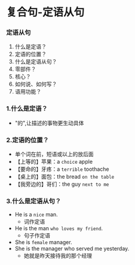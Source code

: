 # 复合句-定语从句

### 定语从句
1. 什么是定语？
2. 定语的位置？
3. 什么是定语从句？
4. 零部件？
5. 核心？
6. 如何说、如何写？
7. 语用功能？

### 1.什么是定语？
* "的",让描述的事物更生动具体

### 2.定语的位置？
*  单个词在前，短语或以上的放后面
* 【上等的】苹果：a `choice` apple
* 【要命的】牙疼：a `terrible` toothache
* 【桌上的】面包：the bread `on the table`
* 【我旁边的】哥们：the guy `next to me`

### 3.什么是定语从句？
* He is a `nice` man.
  * 词作定语
* He is the man `who loves my friend`.
  * 句子作定语
* She is `female` manager.
* She is the manager who served me yesterday.
  * 她就是昨天接待我的那个经理

